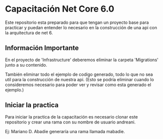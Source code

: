 # Capacitación Net Core 6.0

Este repositorio esta preparado para que tengan un proyecto base para practicar y puedan entender lo necesario en la construcción de una api con la arquitectura de net 6.

## Información Importante

En el proyecto de 'Infrastructure' deberemos eliminar la carpeta 'Migrations' junto a su contenido.

También eliminar todo el ejemplo de codigo generado, todo lo que no sea util para la construcción de nuestra api. (Esto se podría eliminar cuando lo consideremos necesario para poder ver y revisar como esta generado el ejemplo.)

## Iniciar la practica

Para iniciar la practica de la capacitación es necesario clonar este repositorio y crear una rama con su nombre de usuario andreani.

Ej: Mariano D. Abadie generaría una rama llamada mabadie.